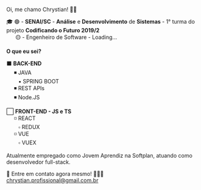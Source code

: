 Oi, me chamo Chrystian! 👋🏼 <br/>

🎓 🟢 - **SENAI/SC** - **Análise** e **Desenvolvimento** de **Sistemas** - 1° turma do projeto **Codificando o Futuro 2019/2**<br/>
&nbsp;&nbsp;&nbsp;&nbsp;&nbsp;&nbsp;🟡 - Engenheiro de Software - Loading...
    
**O que eu sei?**<br/>

⬛ **BACK-END** <br/>
&nbsp;&nbsp;&nbsp;&nbsp; ◾  JAVA <br/>
&nbsp;&nbsp;&nbsp;&nbsp;&nbsp;&nbsp;&nbsp; ▪️  SPRING BOOT <br/>
&nbsp;&nbsp;&nbsp;&nbsp; ◾  REST APIs  <br/>
&nbsp;&nbsp;&nbsp;&nbsp; ◾  Node.JS <br/>

⬜ **FRONT-END - JS e TS** <br/> 
&nbsp;&nbsp;&nbsp;&nbsp; ◽ REACT <br/>
&nbsp;&nbsp;&nbsp;&nbsp;&nbsp;&nbsp;&nbsp; ▫️ REDUX <br/>
&nbsp;&nbsp;&nbsp;&nbsp; ◽ VUE <br/>
&nbsp;&nbsp;&nbsp;&nbsp;&nbsp;&nbsp;&nbsp; ▫️ VUEX <br/>
<br/>
Atualmente empregado como Jovem Aprendiz na Softplan, atuando como desenvolvedor full-stack.<br/>

📧 Entre em contato agora mesmo! 👨🏻‍💻 <br/>
chrystian.profissional@gmail.com.br

<!---
ChrystianFerreira/ChrystianFerreira is a ✨ special ✨ repository because its `README.md` (this file) appears on your GitHub profile.
You can click the Preview link to take a look at your changes.
--->
